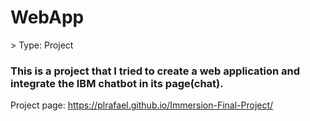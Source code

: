 <h1> WebApp </h1>
> Type: Project

### This is a project that I tried to create a web application and integrate the IBM chatbot in its page(chat).

Project page:
https://plrafael.github.io/Immersion-Final-Project/


